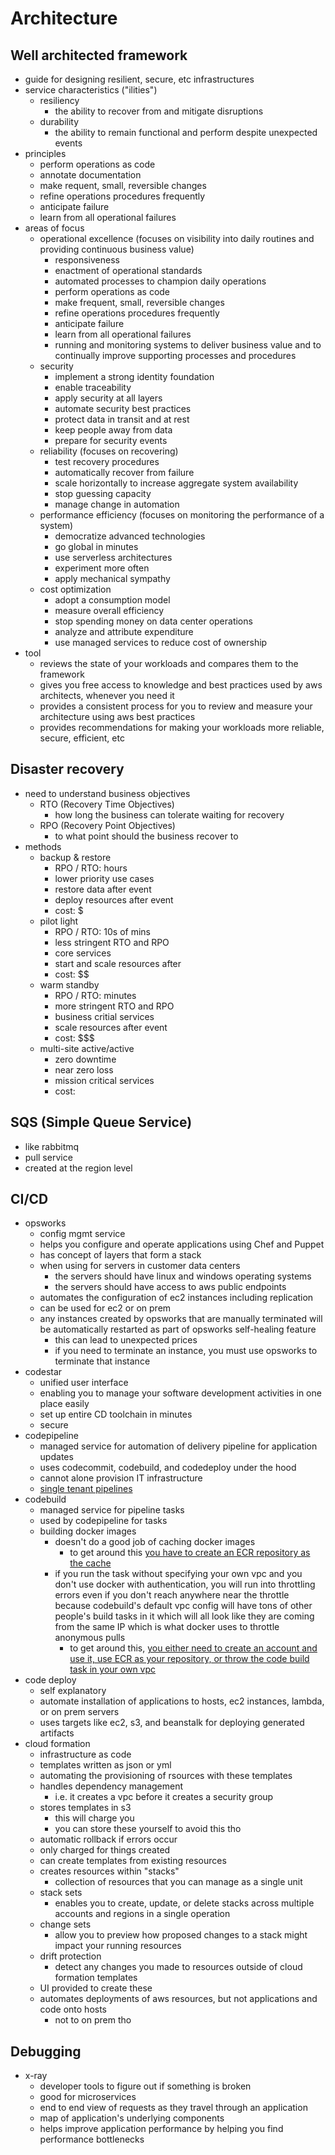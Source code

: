 # Architecture

## Well architected framework
  - guide for designing resilient, secure, etc infrastructures
  - service characteristics ("ilities")
    - resiliency
      - the ability to recover from and mitigate disruptions
    - durability
      - the ability to remain functional and perform despite unexpected events
  - principles
    - perform operations as code
    - annotate documentation
    - make requent, small, reversible changes
    - refine operations procedures frequently
    - anticipate failure
    - learn from all operational failures
  - areas of focus
    - operational excellence (focuses on visibility into daily routines and providing continuous business value)
      - responsiveness
      - enactment of operational standards
      - automated processes to champion daily operations
      - perform operations as code
      - make frequent, small, reversible changes
      - refine operations procedures frequently
      - anticipate failure
      - learn from all operational failures
      - running and monitoring systems to deliver business value and to continually improve supporting processes and procedures
    - security
      - implement a strong identity foundation
      - enable traceability
      - apply security at all layers
      - automate security best practices
      - protect data in transit and at rest
      - keep people away from data
      - prepare for security events
    - reliability (focuses on recovering)
      - test recovery procedures
      - automatically recover from failure
      - scale horizontally to increase aggregate system availability
      - stop guessing capacity
      - manage change in automation
    - performance efficiency (focuses on monitoring the performance of a system)
      - democratize advanced technologies
      - go global in minutes
      - use serverless architectures
      - experiment more often
      - apply mechanical sympathy
    - cost optimization
      - adopt a consumption model
      - measure overall efficiency
      - stop spending money on data center operations
      - analyze and attribute expenditure
      - use managed services to reduce cost of ownership
  - tool
    - reviews the state of your workloads and compares them to the framework
    - gives you free access to knowledge and best practices used by aws architects, whenever you need it
    - provides a consistent process for you to review and measure your architecture using aws best practices
    - provides recommendations for making your workloads more reliable, secure, efficient, etc

## Disaster recovery
- need to understand business objectives
  - RTO (Recovery Time Objectives)
    - how long the business can tolerate waiting for recovery
  - RPO (Recovery Point Objectives)
    - to what point should the business recover to
- methods
  - backup & restore
    - RPO / RTO: hours
    - lower priority use cases
    - restore data after event
    - deploy resources after event
    - cost: $
  - pilot light
    - RPO / RTO: 10s of mins
    - less stringent RTO and RPO
    - core services
    - start and scale resources after
    - cost: $$
  - warm standby
    - RPO / RTO: minutes
    - more stringent RTO and RPO
    - business critial services
    - scale resources after event
    - cost: $$$
  - multi-site active/active
    - zero downtime
    - near zero loss
    - mission critical services
    - cost: $$$$

## SQS (Simple Queue Service)
  - like rabbitmq
  - pull service
  - created at the region level

## CI/CD
- opsworks
  - config mgmt service
  - helps you configure and operate applications using Chef and Puppet
  - has concept of layers that form a stack
  - when using for servers in customer data centers
    - the servers should have linux and windows operating systems
    - the servers should have access to aws public endpoints
  - automates the configuration of ec2 instances including replication
  - can be used for ec2 or on prem
  - any instances created by opsworks that are manually terminated will be automatically restarted as part of opsworks self-healing feature
    - this can lead to unexpected prices
    - if you need to terminate an instance, you must use opsworks to terminate that instance
- codestar
  - unified user interface
  - enabling you to manage your software development activities in one place easily
  - set up entire CD toolchain in minutes
  - secure
- codepipeline
  - managed service for automation of delivery pipeline for application updates
  - uses codecommit, codebuild, and codedeploy under the hood
  - cannot alone provision IT infrastructure
  - [single tenant pipelines](https://aws.amazon.com/blogs/devops/cross-account-ci-cd-pipeline-single-tenant-saas/)
- codebuild
  - managed service for pipeline tasks
  - used by codepipeline for tasks
  - building docker images
    - doesn't do a good job of caching docker images
      - to get around this [you have to create an ECR repository as the cache](https://aws.amazon.com/blogs/devops/reducing-docker-image-build-time-on-aws-codebuild-using-an-external-cache/)
    - if you run the task without specifying your own vpc and you don't use docker with authentication, you will run into throttling errors even if you don't reach anywhere near the throttle because codebuild's default vpc config will have tons of other people's build tasks in it which will all look like they are coming from the same IP which is what docker uses to throttle anonymous pulls
      - to get around this, [you either need to create an account and use it, use ECR as your repository, or throw the code build task in your own vpc](https://cloudkatha.com/too-many-requests-you-reached-pull-rate-limit/#:~:text=Reddit%20Pinterest%20WhatsApp-,AWS%20CodeBuild%3A%20toomanyrequests%3A%20You%20have%20reached%20your%20pull%20rate%20limit,Docker%20Hub%20went%20into%20effect.&text=Free%20Docker%20Hub%20users%20are,pull%20requests%20per%20six%20hours.)
- code deploy
  - self explanatory
  - automate installation of applications to hosts, ec2 instances, lambda, or on prem servers
  - uses targets like ec2, s3, and beanstalk for deploying generated artifacts
- cloud formation
  - infrastructure as code
  - templates written as json or yml
  - automating the provisioning of rsources with these templates
  - handles dependency management
    - i.e. it creates a vpc before it creates a security group
  - stores templates in s3
    - this will charge you
    - you can store these yourself to avoid this tho
  - automatic rollback if errors occur
  - only charged for things created
  - can create templates from existing resources
  - creates resources within "stacks"
    - collection of resources that you can manage as a single unit
  - stack sets
    - enables you to create, update, or delete stacks across multiple accounts and regions in a single operation
  - change sets
    - allow you to preview how proposed changes to a stack might impact your running resources
  - drift protection
    - detect any changes you made to resources outside of cloud formation templates
  - UI provided to create these
  - automates deployments of aws resources, but not applications and code onto hosts
    - not to on prem tho

## Debugging
- x-ray
  - developer tools to figure out if something is broken
  - good for microservices
  - end to end view of requests as they travel through an application
  - map of application's underlying components
  - helps improve application performance by helping you find performance bottlenecks